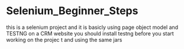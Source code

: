 # Selenium_Beginner_Steps
this is a selenium project and it is basicly using page object model and TESTNG on a CRM website 
you should install testng before you start working on the projec t and using the same jars 
